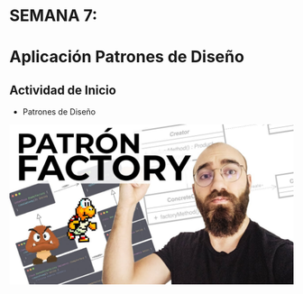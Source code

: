 # SEMANA 7: 
# Aplicación Patrones de Diseño

## Actividad de Inicio

- Patrones de Diseño

[![Patrones de Diseño](https://raw.githubusercontent.com/gcoronelc/UCV_POO_202301-A2/main/Semana07/img/video1.jpg)](https://youtu.be/lLvYAzXO7Ek)



